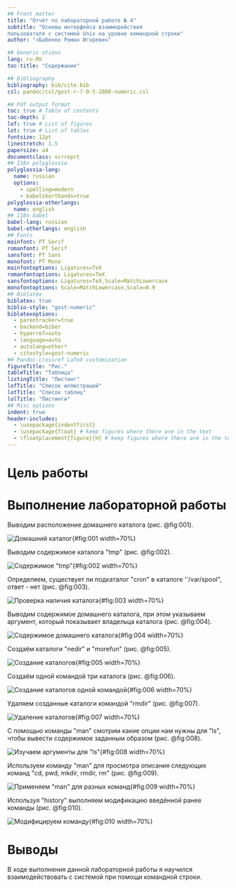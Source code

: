 ```yaml
---
## Front matter
title: "Отчёт по лабораторной работе № 4"
subtitle: "Основы интерфейса взаимодействия
пользователя с системой Unix на уровне командной строки"
author: "<Бабенко Роман Игоревич"

## Generic otions
lang: ru-RU
toc-title: "Содержание"

## Bibliography
bibliography: bib/cite.bib
csl: pandoc/csl/gost-r-7-0-5-2008-numeric.csl

## Pdf output format
toc: true # Table of contents
toc-depth: 2
lof: true # List of figures
lot: true # List of tables
fontsize: 12pt
linestretch: 1.5
papersize: a4
documentclass: scrreprt
## I18n polyglossia
polyglossia-lang:
  name: russian
  options:
	- spelling=modern
	- babelshorthands=true
polyglossia-otherlangs:
  name: english
## I18n babel
babel-lang: russian
babel-otherlangs: english
## Fonts
mainfont: PT Serif
romanfont: PT Serif
sansfont: PT Sans
monofont: PT Mono
mainfontoptions: Ligatures=TeX
romanfontoptions: Ligatures=TeX
sansfontoptions: Ligatures=TeX,Scale=MatchLowercase
monofontoptions: Scale=MatchLowercase,Scale=0.9
## Biblatex
biblatex: true
biblio-style: "gost-numeric"
biblatexoptions:
  - parentracker=true
  - backend=biber
  - hyperref=auto
  - language=auto
  - autolang=other*
  - citestyle=gost-numeric
## Pandoc-crossref LaTeX customization
figureTitle: "Рис."
tableTitle: "Таблица"
listingTitle: "Листинг"
lofTitle: "Список иллюстраций"
lotTitle: "Список таблиц"
lolTitle: "Листинги"
## Misc options
indent: true
header-includes:
  - \usepackage{indentfirst}
  - \usepackage{float} # keep figures where there are in the text
  - \floatplacement{figure}{H} # keep figures where there are in the text
---
```


# Цель работы



# Выполнение лабораторной работы

Выводим расположение домашнего каталога (рис. @fig:001).

![Домашний каталог](image/1.jpg){#fig:001 width=70%}

Выводим содержимое каталога "tmp" (рис. @fig:002).

![Содержимое "tmp"](image/2.jpg){#fig:002 width=70%}

Определяем, существует ли подкаталог  "cron" в каталоге ''/var/spool", ответ - нет (рис. @fig:003).

![Проверка наличия каталога](image/3.jpg){#fig:003 width=70%}

Выводим содержимое домашнего каталога, при этом указываем аргумент, который показывает владельца каталога (рис. @fig:004).

![Содержимое домашнего каталога](image/4.jpg){#fig:004 width=70%}

Создаём каталоги "nedir" и "morefun" (рис. @fig:005).

![Создание каталогов](image/5.jpg){#fig:005 width=70%}

Создаём одной командой три каталога (рис. @fig:006).

![Создание каталогов одной командой](image/6.jpg){#fig:006 width=70%}

Удаляем созданные каталоги командой "rmdir" (рис. @fig:007).

![Удаление каталогов](image/7.jpg){#fig:007 width=70%}

С помощью команды "man" смотрим какие опции нам нужны для "ls", чтобы вывести содержимое заданным образом (рис. @fig:008).

![Изучаем аргументы для "ls"](image/8.jpg){#fig:008 width=70%}

Используем команду "man" для просмотра описания следующих команд "cd, pwd, mkdir, rmdir, rm" (рис. @fig:009).

![Применяем "man" для разных команд](image/9.jpg){#fig:009 width=70%}

Используя "history" выполняем модификацию введённой ранее команды  (рис. @fig:010).

![Модифицируем команду](image/10.jpg){#fig:010 width=70%}

# Выводы

В ходе выполнения данной лабораторной работы я научился взаимодействовать с системой при помощи командной строки.

